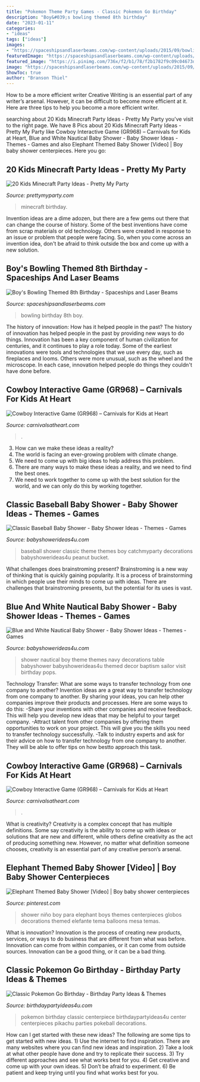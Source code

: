 ```yaml
---
title: "Pokemon Theme Party Games - Classic Pokemon Go Birthday"
description: "Boy&#039;s bowling themed 8th birthday"
date: "2023-01-11"
categories:
- "ideas"
tags: ["ideas"]
images:
- "https://spaceshipsandlaserbeams.com/wp-content/uploads/2015/09/bowling-birthday-party-ideas-459.jpg"
featuredImage: "https://spaceshipsandlaserbeams.com/wp-content/uploads/2015/09/bowling-birthday-party-ideas-459.jpg"
featured_image: "https://i.pinimg.com/736x/f2/b1/78/f2b1782f9c09c04673d40f61623315a6.jpg"
image: "https://spaceshipsandlaserbeams.com/wp-content/uploads/2015/09/bowling-birthday-party-ideas-459.jpg"
ShowToc: true
author: "Branson Thiel"
---
```



How to be a more efficient writer
Creative Writing is an essential part of any writer’s arsenal. However, it can be difficult to become more efficient at it. Here are three tips to help you become a more efficient writer.

	

		
searching about 20 Kids Minecraft Party Ideas - Pretty My Party you've visit to the right page. We have 8 Pics about 20 Kids Minecraft Party Ideas - Pretty My Party like Cowboy Interactive Game (GR968) – Carnivals for Kids at Heart, Blue and White Nautical Baby Shower - Baby Shower Ideas - Themes - Games and also Elephant Themed Baby Shower [Video] | Boy baby shower centerpieces. Here you go:
		
    
## 20 Kids Minecraft Party Ideas - Pretty My Party

<img loading=lazy src="https://www.prettymyparty.com/wp-content/uploads/2017/06/minecraft-tnt-birthday-cake.jpg" onerror="this.onerror=null;this.src='https://tse1.mm.bing.net/th?id=OIP.Nf86K4GDwO6erSl9Yl5JygHaJ3&amp;pid=15.1';" alt="20 Kids Minecraft Party Ideas - Pretty My Party">

_Source: prettymyparty.com_

>minecraft birthday. 

	

Invention ideas are a dime adozen, but there are a few gems out there that can change the course of history. Some of the best inventions have come from scrap materials or old technology. Others were created in response to an issue or problem that people were facing. So, when you come across an invention idea, don't be afraid to think outside the box and come up with a new solution.

    
## Boy&#039;s Bowling Themed 8th Birthday - Spaceships And Laser Beams

<img loading=lazy src="https://spaceshipsandlaserbeams.com/wp-content/uploads/2015/09/bowling-birthday-party-ideas-459.jpg" onerror="this.onerror=null;this.src='https://tse3.mm.bing.net/th?id=OIP.GZGALo-81mII-P9DpDzaEwHaLH&amp;pid=15.1';" alt="Boy&#039;s Bowling Themed 8th Birthday - Spaceships and Laser Beams">

_Source: spaceshipsandlaserbeams.com_

>bowling birthday 8th boy. 

	

The history of innovation: How has it helped people in the past?
The history of innovation has helped people in the past by providing new ways to do things. Innovation has been a key component of human civilization for centuries, and it continues to play a role today. Some of the earliest innovations were tools and technologies that we use every day, such as fireplaces and looms. Others were more unusual, such as the wheel and the microscope. In each case, innovation helped people do things they couldn't have done before.

    
## Cowboy Interactive Game (GR968) – Carnivals For Kids At Heart

<img loading=lazy src="https://carnivalsatheart.com/wp-content/uploads/2020/06/cowboy-operation-game.jpeg-scaled-562x919.jpg" onerror="this.onerror=null;this.src='https://tse4.mm.bing.net/th?id=OIP.CDSImcMNAv7JVORp2wMZhwHaMH&amp;pid=15.1';" alt="Cowboy Interactive Game (GR968) – Carnivals for Kids at Heart">

_Source: carnivalsatheart.com_

>. 

	

3. How can we make these ideas a reality?
1. The world is facing an ever-growing problem with climate change. 
2. We need to come up with big ideas to help address this problem. 
3. There are many ways to make these ideas a reality, and we need to find the best ones. 
4. We need to work together to come up with the best solution for the world, and we can only do this by working together.

    
## Classic Baseball Baby Shower - Baby Shower Ideas - Themes - Games

<img loading=lazy src="https://babyshowerideas4u.com/wp-content/uploads/2016/07/Classic-Baseball-Baby-Shower-Peanut-Bucket.jpg" onerror="this.onerror=null;this.src='https://tse1.mm.bing.net/th?id=OIP.3G01XxMiuae49O6jdMnm7gHaJ4&amp;pid=15.1';" alt="Classic Baseball Baby Shower - Baby Shower Ideas - Themes - Games">

_Source: babyshowerideas4u.com_

>baseball shower classic theme themes boy catchmyparty decorations babyshowerideas4u peanut bucket. 

	

What challenges does brainstroming present?
Brainstroming is a new way of thinking that is quickly gaining popularity. It is a process of brainstorming in which people use their minds to come up with ideas. There are challenges that brainstroming presents, but the potential for its uses is vast.

    
## Blue And White Nautical Baby Shower - Baby Shower Ideas - Themes - Games

<img loading=lazy src="http://www.babyshowerideas4u.com/wp-content/uploads/2016/04/Blue-and-White-Nautical-Baby-Shower-Cakepops.jpg" onerror="this.onerror=null;this.src='https://tse1.mm.bing.net/th?id=OIP.L9B1E-flbOEetUrpRs5XeAHaNK&amp;pid=15.1';" alt="Blue and White Nautical Baby Shower - Baby Shower Ideas - Themes - Games">

_Source: babyshowerideas4u.com_

>shower nautical boy theme themes navy decorations table babyshower babyshowerideas4u themed decor baptism sailor visit birthday pops. 

	

Technology Transfer: What are some ways to transfer technology from one company to another?
Invention ideas are a great way to transfer technology from one company to another. By sharing your ideas, you can help other companies improve their products and processes. Here are some ways to do this: 
-Share your inventions with other companies and receive feedback. This will help you develop new ideas that may be helpful to your target company.
-Attract talent from other companies by offering them opportunities to work on your project. This will give you the skills you need to transfer technology successfully.
-Talk to industry experts and ask for their advice on how to transfer technology from one company to another. They will be able to offer tips on how bestto approach this task.

    
## Cowboy Interactive Game (GR968) – Carnivals For Kids At Heart

<img loading=lazy src="https://carnivalsatheart.com/wp-content/uploads/2020/06/cowboy-operation-game.jpeg-scaled.jpg" onerror="this.onerror=null;this.src='https://tse4.mm.bing.net/th?id=OIP._VlgWax-kbF1cia3gN-azAHaMG&amp;pid=15.1';" alt="Cowboy Interactive Game (GR968) – Carnivals for Kids at Heart">

_Source: carnivalsatheart.com_

>. 

	

What is creativity?
Creativity is a complex concept that has multiple definitions. Some say creativity is the ability to come up with ideas or solutions that are new and different, while others define creativity as the act of producing something new. However, no matter what definition someone chooses, creativity is an essential part of any creative person’s arsenal.

    
## Elephant Themed Baby Shower [Video] | Boy Baby Shower Centerpieces

<img loading=lazy src="https://i.pinimg.com/736x/f2/b1/78/f2b1782f9c09c04673d40f61623315a6.jpg" onerror="this.onerror=null;this.src='https://tse4.mm.bing.net/th?id=OIP.s2hty_cU0LSiBN1Iihhf7QHaNK&amp;pid=15.1';" alt="Elephant Themed Baby Shower [Video] | Boy baby shower centerpieces">

_Source: pinterest.com_

>shower niño boy para elephant boys themes centerpieces globos decorations themed elefante tema balloons mesa temas. 

	

What is innovation?
Innovation is the process of creating new products, services, or ways to do business that are different from what was before. Innovation can come from within companies, or it can come from outside sources. Innovation can be a good thing, or it can be a bad thing.

    
## Classic Pokemon Go Birthday - Birthday Party Ideas &amp; Themes

<img loading=lazy src="http://www.birthdaypartyideas4u.com/wp-content/uploads/2017/06/Classic-Pokemon-Go-Birthday-Pokeball-Centerpiece-600x800.jpg" onerror="this.onerror=null;this.src='https://tse4.mm.bing.net/th?id=OIP.tKidGb4K_rbp1TokIg_TaQHaJ4&amp;pid=15.1';" alt="Classic Pokemon Go Birthday - Birthday Party Ideas &amp; Themes">

_Source: birthdaypartyideas4u.com_

>pokemon birthday classic centerpiece birthdaypartyideas4u center centerpieces pikachu parties pokeball decorations. 

	

How can I get started with these new ideas?
The following are some tips to get started with new ideas. 1) Use the internet to find inspiration. There are many websites where you can find new ideas and inspiration. 2) Take a look at what other people have done and try to replicate their success. 3) Try different approaches and see what works best for you. 4) Get creative and come up with your own ideas. 5) Don’t be afraid to experiment. 6) Be patient and keep trying until you find what works best for you.

